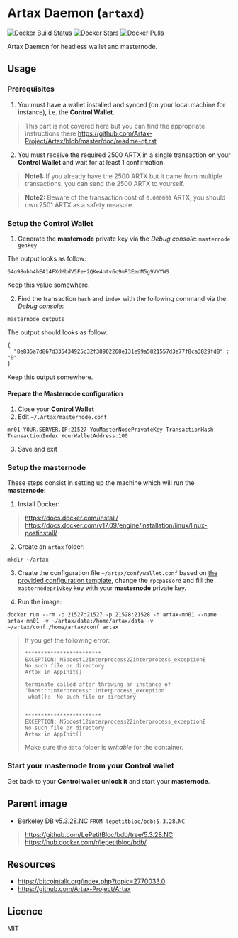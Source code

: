 # Artax Daemon (`artaxd`)

[![Docker Build Status](https://img.shields.io/docker/build/lepetitbloc/artax.svg)][hub]
[![Docker Stars](https://img.shields.io/docker/stars/lepetitbloc/artax.svg)][hub]
[![Docker Pulls](https://img.shields.io/docker/pulls/lepetitbloc/artax.svg)][hub]

Artax Daemon for headless wallet and masternode.

## Usage

### Prerequisites
1. You must have a wallet installed and synced (on your local machine for instance),
i.e. the **Control Wallet**.
> This part is not covered here but you can find the appropriate instructions there https://github.com/Artax-Project/Artax/blob/master/doc/readme-qt.rst

2. You must receive the required 2500 ARTX in a single transaction on your **Control Wallet** and wait for at least 1 confirmation.
> **Note1:** If you already have the 2500 ARTX but it came from multiple transactions, you can send the 2500 ARTX to yourself.

> **Note2:** Beware of the transaction cost of `0.000001` ARTX, you should own 2501 ARTX as a safety measure.

### Setup the **Control Wallet**

1. Generate the **masternode** private key via the *Debug console*:
`masternode genkey`

The output looks as follow:
```
64o98ohh4hEA14FXdMbdV5FeH2QKe4ntv6c9mR3EenM5g9VYYWS
```
Keep this value somewhere.

2. Find the transaction `hash` and `index` with the following command via the *Debug console*:
```
masternode outputs
```

The output should looks as follow:
```
{
  "8e835a7d867d335434925c32f38902268e131e99a5821557d3e77f8ca3829fd8" : "0"
}
```
Keep this output somewhere.

#### Prepare the **Masternode** configuration
1. Close your **Control Wallet**
2. Edit `~/.Artax/masternode.conf`
```
mn01 YOUR.SERVER.IP:21527 YouMasterNodePrivateKey TransactionHash TransactionIndex YourWalletAddress:100
```
3. Save and exit

### Setup the **masternode**
These steps consist in setting up the machine which will run the **masternode**:

1. Install Docker:
> https://docs.docker.com/install/
> https://docs.docker.com/v17.09/engine/installation/linux/linux-postinstall/

2. Create an `artax` folder:
```
mkdir ~/artax
```

3. Create the configuration file `~/artax/conf/wallet.conf` based on [the provided configuration template](conf/wallet.conf),
change the `rpcpassord` and fill the `masternodeprivkey` key with your **masternode** private key.

4. Run the image:
```
docker run --rm -p 21527:21527 -p 21528:21528 -h artax-mn01 --name artax-mn01 -v ~/artax/data:/home/artax/data -v ~/artax/conf:/home/artax/conf artax
```

> If you get the following error:
> ```
> ************************
> EXCEPTION: N5boost12interprocess22interprocess_exceptionE
> No such file or directory
> Artax in AppInit()
>
>terminate called after throwing an instance of 'boost::interprocess::interprocess_exception'
>  what():  No such file or directory
>
>
>************************
>EXCEPTION: N5boost12interprocess22interprocess_exceptionE
>No such file or directory
>Artax in AppInit()
>```
> Make sure the `data` folder is *writable* for the container.

### Start your **masternode** from your **Control wallet**
Get back to your **Control wallet** **unlock it** and start your **masternode**.

## Parent image
- Berkeley DB v5.3.28.NC
`FROM lepetitbloc/bdb:5.3.28.NC`
> https://github.com/LePetitBloc/bdb/tree/5.3.28.NC
> https://hub.docker.com/r/lepetitbloc/bdb/

## Resources
- https://bitcointalk.org/index.php?topic=2770033.0
- https://github.com/Artax-Project/Artax

## Licence
MIT

[hub]: https://hub.docker.com/r/lepetitbloc/artax/